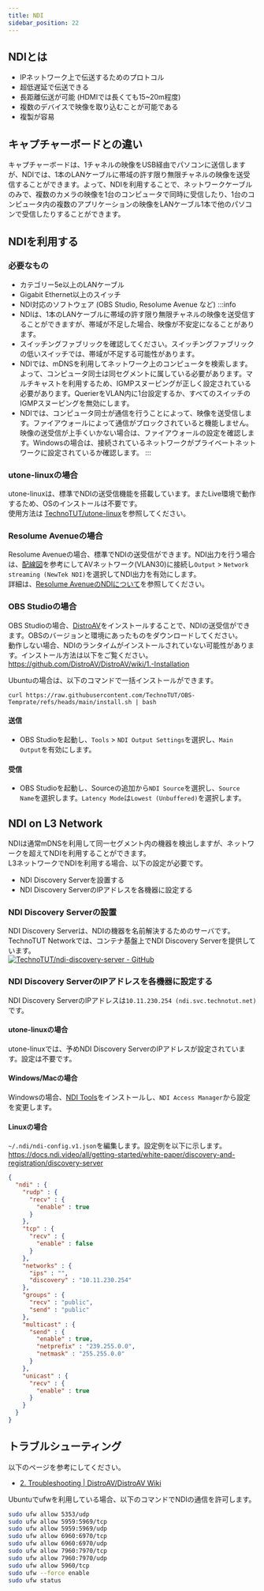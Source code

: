 ```yaml
---
title: NDI
sidebar_position: 22
---
```

## NDIとは
- IPネットワーク上で伝送するためのプロトコル
- 超低遅延で伝送できる
- 長距離伝送が可能 (HDMIでは長くても15~20m程度)
- 複数のデバイスで映像を取り込むことが可能である
- 複製が容易

## キャプチャーボードとの違い
キャプチャーボードは、1チャネルの映像をUSB経由でパソコンに送信しますが、NDIでは、1本のLANケーブルに帯域の許す限り無限チャネルの映像を送受信することができます。よって、NDIを利用することで、ネットワークケーブルのみで、複数のカメラの映像を1台のコンピュータで同時に受信したり、1台のコンピュータ内の複数のアプリケーションの映像をLANケーブル1本で他のパソコンで受信したりすることができます。  

## NDIを利用する
### 必要なもの
- カテゴリー5e以上のLANケーブル
- Gigabit Ethernet以上のスイッチ
- NDI対応のソフトウェア (OBS Studio, Resolume Avenue など)
:::info
- NDIは、1本のLANケーブルに帯域の許す限り無限チャネルの映像を送受信することができますが、帯域が不足した場合、映像が不安定になることがあります。
- スイッチングファブリックを確認してください。スイッチングファブリックの低いスイッチでは、帯域が不足する可能性があります。
- NDIでは、mDNSを利用してネットワーク上のコンピュータを検索します。よって、コンピュータ同士は同セグメントに属している必要があります。マルチキャストを利用するため、IGMPスヌーピングが正しく設定されている必要があります。QuerierをVLAN内に1台設定するか、すべてのスイッチのIGMPスヌーピングを無効にします。
- NDIでは、コンピュータ同士が通信を行うことによって、映像を送受信します。ファイアウォールによって通信がブロックされていると機能しません。映像の送受信が上手くいかない場合は、ファイアウォールの設定を確認します。Windowsの場合は、接続されているネットワークがプライベートネットワークに設定されているか確認します。
:::
### utone-linuxの場合
utone-linuxは、標準でNDIの送受信機能を搭載しています。またLive環境で動作するため、OSのインストールは不要です。  
使用方法は [TechnoTUT/utone-linux](https://github.com/TechnoTUT/utone-linux)を参照してください。  

### Resolume Avenueの場合
Resolume Avenueの場合、標準でNDIの送受信ができます。NDI出力を行う場合は、[配線図](/network/design)を参考にしてAVネットワーク(VLAN30)に接続し`Output` > `Network streaming (NewTek NDI)`を選択してNDI出力を有効にします。  
詳細は、[Resolume AvenueのNDIについて](https://resolume.com/support/ja/NDI_inputs_and_outputs)を参照してください。

### OBS Studioの場合
OBS Studioの場合、[DistroAV](https://github.com/DistroAV/DistroAV)をインストールすることで、NDIの送受信ができます。OBSのバージョンと環境にあったものをダウンロードしてください。  
動作しない場合、NDIのランタイムがインストールされていない可能性があります。インストール方法は以下をご覧ください。
https://github.com/DistroAV/DistroAV/wiki/1.-Installation

Ubuntuの場合は、以下のコマンドで一括インストールができます。
```
curl https://raw.githubusercontent.com/TechnoTUT/OBS-Temprate/refs/heads/main/install.sh | bash
```
#### 送信
- OBS Studioを起動し、`Tools` > `NDI Output Settings`を選択し、`Main Output`を有効にします。
#### 受信
- OBS Studioを起動し、Sourceの追加から`NDI Source`を選択し、`Source Name`を選択します。`Latency Mode`は`Lowest (Unbuffered)`を選択します。

## NDI on L3 Network
NDIは通常mDNSを利用して同一セグメント内の機器を検出しますが、ネットワークを超えてNDIを利用することができます。  
L3ネットワークでNDIを利用する場合、以下の設定が必要です。
- NDI Discovery Serverを設置する
- NDI Discovery ServerのIPアドレスを各機器に設定する
### NDI Discovery Serverの設置
NDI Discovery Serverは、NDIの機器を名前解決するためのサーバです。  
TechnoTUT Networkでは、コンテナ基盤上でNDI Discovery Serverを提供しています。  
[![TechnoTUT/ndi-discovery-server - GitHub](https://gh-card.dev/repos/TechnoTUT/ndi-discovery-server.svg?fullname=)](https://github.com/TechnoTUT/ndi-discovery-server/pkgs/container/ndi-discovery-server)
### NDI Discovery ServerのIPアドレスを各機器に設定する
NDI Discovery ServerのIPアドレスは`10.11.230.254 (ndi.svc.technotut.net)`です。
#### utone-linuxの場合
utone-linuxでは、予めNDI Discovery ServerのIPアドレスが設定されています。設定は不要です。
#### Windows/Macの場合
Windowsの場合、[NDI Tools](https://www.ndi.tv/tools/)をインストールし、`NDI Access Manager`から設定を変更します。
#### Linuxの場合
`~/.ndi/ndi-config.v1.json`を編集します。設定例を以下に示します。  
https://docs.ndi.video/all/getting-started/white-paper/discovery-and-registration/discovery-server  
```json
{
  "ndi" : {
    "rudp" : {
      "recv" : {
        "enable" : true
      }
    },
    "tcp" : {
      "recv" : {
        "enable" : false
      }
    },
    "networks" : {
      "ips" : "",
      "discovery" : "10.11.230.254"
    },
    "groups" : {
      "recv" : "public",
      "send" : "public"
    },
    "multicast" : {
      "send" : {
        "enable" : true,
        "netprefix" : "239.255.0.0",
        "netmask" : "255.255.0.0"
      }
    },
    "unicast" : {
      "recv" : {
        "enable" : true
      }
    }
  }
}
```

## トラブルシューティング
以下のページを参考にしてください。
- [2. Troubleshooting | DistroAV/DistroAV Wiki](https://github.com/DistroAV/DistroAV/wiki/2.-Troubleshooting)

Ubuntuでufwを利用している場合、以下のコマンドでNDIの通信を許可します。
```bash
sudo ufw allow 5353/udp
sudo ufw allow 5959:5969/tcp
sudo ufw allow 5959:5969/udp
sudo ufw allow 6960:6970/tcp
sudo ufw allow 6960:6970/udp
sudo ufw allow 7960:7970/tcp
sudo ufw allow 7960:7970/udp
sudo ufw allow 5960/tcp
sudo ufw --force enable
sudo ufw status
```
